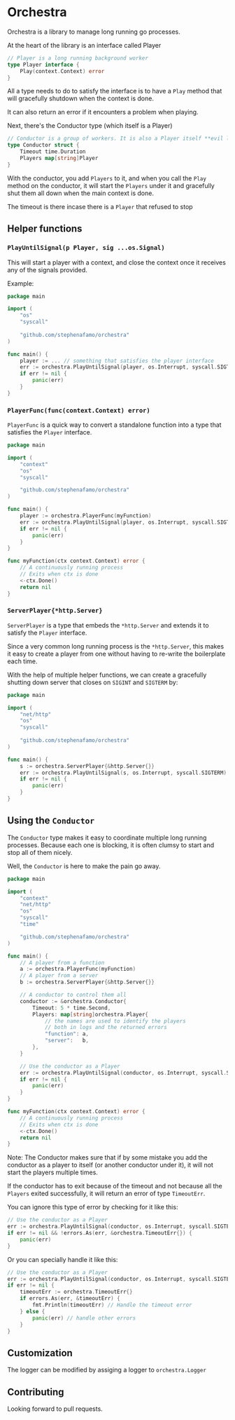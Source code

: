 # Orchestra

Orchestra is a library to manage long running go processes.

At the heart of the library is an interface called Player 

```go
// Player is a long running background worker
type Player interface {
	Play(context.Context) error
}
```

All a type needs to do to satisfy the interface is to have a `Play` method that will gracefully shutdown when the context is done.

It can also return an error if it encounters a problem when playing.

Next, there's the Conductor type (which itself is a Player)

```go
// Conductor is a group of workers. It is also a Player itself **evil laugh**
type Conductor struct {
	Timeout time.Duration
	Players map[string]Player
}
```

With the conductor, you add `Players` to it, and when you call the `Play` method on the conductor, it will start the `Players` under it and gracefully shut them all down when the main context is done.

The timeout is there incase there is a `Player` that refused to stop

## Helper functions

### `PlayUntilSignal(p Player, sig ...os.Signal)`

This will start a player with a context, and close the context once it receives any of the signals provided. 

Example:
```go
package main 

import (
    "os"
    "syscall"
    
    "github.com/stephenafamo/orchestra"
)

func main() {
    player := ... // something that satisfies the player interface
    err := orchestra.PlayUntilSignal(player, os.Interrupt, syscall.SIGTERM)
    if err != nil {
        panic(err)
    }
}
```

### `PlayerFunc(func(context.Context) error)`

`PlayerFunc` is a quick way to convert a standalone function into a type that satisfies the `Player` interface.

```go
package main

import (
    "context"
    "os"
	"syscall"

    "github.com/stephenafamo/orchestra"
)

func main() {
    player := orchestra.PlayerFunc(myFunction)
    err := orchestra.PlayUntilSignal(player, os.Interrupt, syscall.SIGTERM)
    if err != nil {
        panic(err)
    }
}

func myFunction(ctx context.Context) error {
    // A continuously running process
    // Exits when ctx is done
    <-ctx.Done()
    return nil
}
```

### `ServerPlayer{*http.Server}`

`ServerPlayer` is a type that embeds the `*http.Server` and extends it to satisfy the `Player` interface.

Since a very common long running process is the `*http.Server`, this makes it easy to create a player from one without having to re-write the boilerplate each time.

With the help of multiple helper functions, we can create a gracefully shutting down server that closes on `SIGINT` and `SIGTERM` by:
```go
package main 

import (
    "net/http"
    "os"
    "syscall"
    
    "github.com/stephenafamo/orchestra"
)

func main() {
    s := orchestra.ServerPlayer{&http.Server{}}
    err := orchestra.PlayUntilSignal(s, os.Interrupt, syscall.SIGTERM)
    if err != nil {
        panic(err)
    }
}
```

## Using the `Conductor`

The `Conductor` type makes it easy to coordinate multiple long running processes. Because each one is blocking, it is often clumsy to start and stop all of them nicely.

Well, the `Conductor` is here to make the pain go away.

```go
package main

import (
	"context"
	"net/http"
	"os"
	"syscall"
	"time"

	"github.com/stephenafamo/orchestra"
)

func main() {
	// A player from a function
	a := orchestra.PlayerFunc(myFunction)
	// A player from a server
	b := orchestra.ServerPlayer{&http.Server{}}

	// A conductor to control them all
	conductor := &orchestra.Conductor{
		Timeout: 5 * time.Second,
		Players: map[string]orchestra.Player{
			// the names are used to identify the players
			// both in logs and the returned errors
			"function": a,
			"server":   b,
		},
	}

	// Use the conductor as a Player
	err := orchestra.PlayUntilSignal(conductor, os.Interrupt, syscall.SIGTERM)
	if err != nil {
		panic(err)
	}
}

func myFunction(ctx context.Context) error {
	// A continuously running process
	// Exits when ctx is done
	<-ctx.Done()
	return nil
}
```

Note: The Conductor makes sure that if by some mistake you add the conductor as a player to itself (or another conductor under it), it will not start the players multiple times.

If the conductor has to exit because of the timeout and not because all the `Players` exited successfully, it will return an error of type `TimeoutErr`.

You can ignore this type of error by checking for it like this:

```go
// Use the conductor as a Player
err := orchestra.PlayUntilSignal(conductor, os.Interrupt, syscall.SIGTERM)
if err != nil && !errors.As(err, &orchestra.TimeoutErr{}) {
	panic(err)
}
```

Or you can specially handle it like this:

```go
// Use the conductor as a Player
err := orchestra.PlayUntilSignal(conductor, os.Interrupt, syscall.SIGTERM)
if err != nil {
	timeoutErr := orchestra.TimeoutErr{}
	if errors.As(err, &timeoutErr) {
		fmt.Println(timeoutErr) // Handle the timeout error
	} else {
		panic(err) // handle other errors
	}
}
```

## Customization

The logger can be modified by assiging a logger to `orchestra.Logger`


## Contributing

Looking forward to pull requests.